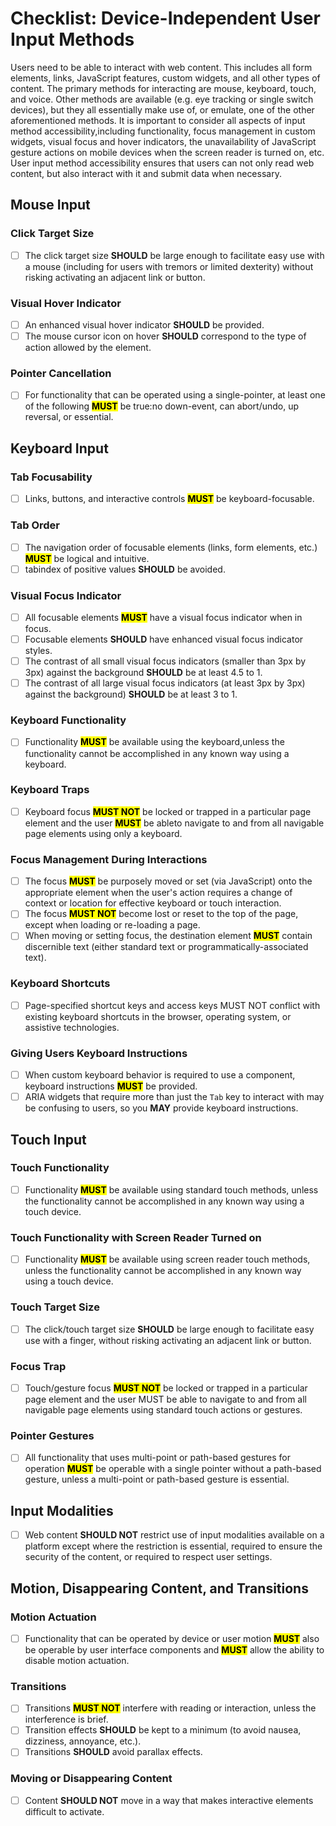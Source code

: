 # Checklist: Device-Independent User Input Methods

Users need to be able to interact with web content. This includes all form elements, links, JavaScript features, custom widgets, and all other types of content. The primary methods for interacting are mouse, keyboard, touch, and voice. Other methods are available (e.g. eye tracking or single switch devices), but they all essentially make use of, or emulate, one of the other aforementioned methods. It is important to consider all aspects of input method accessibility,including functionality, focus management in custom widgets, visual focus and hover indicators, the unavailability of JavaScript gesture actions on mobile devices when the screen reader is turned on, etc. User input method accessibility ensures that users can not only read web content, but also interact with it and submit data when necessary.

## Mouse Input

### Click Target Size

- [ ] The click target size **SHOULD** be large enough to facilitate easy use with a mouse (including for users with tremors or limited dexterity) without risking activating an adjacent link or button.

### Visual Hover Indicator

- [ ] An enhanced visual hover indicator **SHOULD** be provided.
- [ ] The mouse cursor icon on hover **SHOULD** correspond to the type of action allowed by the element.

### Pointer Cancellation

- [ ] For functionality that can be operated using a single-pointer, at least one of the following <mark>**MUST**</mark> be true:no down-event, can abort/undo, up reversal, or essential.

## Keyboard Input

### Tab Focusability

- [ ] Links, buttons, and interactive controls <mark>**MUST**</mark> be keyboard-focusable.

### Tab Order

- [ ] The navigation order of focusable elements (links, form elements, etc.) <mark>**MUST**</mark> be logical and intuitive.
- [ ] tabindex of positive values **SHOULD** be avoided.

### Visual Focus Indicator

- [ ] All focusable elements <mark>**MUST**</mark> have a visual focus indicator when in focus.
- [ ] Focusable elements **SHOULD** have enhanced visual focus indicator styles.
- [ ] The contrast of all small visual focus indicators (smaller than 3px by 3px) against the background **SHOULD** be at least 4.5 to 1.
- [ ] The contrast of all large visual focus indicators (at least 3px by 3px) against the background) **SHOULD** be at least 3 to 1.

### Keyboard Functionality

- [ ] Functionality <mark>**MUST**</mark> be available using the keyboard,unless the functionality cannot be accomplished in any known way using a keyboard.

### Keyboard Traps

- [ ] Keyboard focus <mark>**MUST NOT**</mark> be locked or trapped in a particular page element and the user <mark>**MUST**</mark> be ableto navigate to and from all navigable page elements using only a keyboard.

### Focus Management During Interactions

- [ ] The focus <mark>**MUST**</mark> be purposely moved or set (via
JavaScript) onto the appropriate element when the user's action requires a change of context or location for effective keyboard or touch interaction.
- [ ] The focus <mark>**MUST NOT**</mark> become lost or reset to the top of the page, except when loading or re-loading a page.
- [ ] When moving or setting focus, the destination element <mark>**MUST**</mark> contain discernible text (either standard text or programmatically-associated text).

### Keyboard Shortcuts

- [ ] Page-specified shortcut keys and access keys MUST
NOT conflict with existing keyboard shortcuts in the browser, operating system, or assistive technologies.

### Giving Users Keyboard Instructions

- [ ] When custom keyboard behavior is required to use a component, keyboard instructions <mark>**MUST**</mark> be provided.
- [ ] ARIA widgets that require more than just the `Tab` key to interact with may be confusing to users, so you **MAY** provide keyboard instructions.

## Touch Input

### Touch Functionality

- [ ] Functionality <mark>**MUST**</mark> be available using standard touch methods, unless the functionality cannot be accomplished in any known way using a touch device.

### Touch Functionality with Screen Reader Turned on

- [ ] Functionality <mark>**MUST**</mark> be available using screen reader touch methods, unless the functionality cannot be accomplished in any known way using a touch device.

### Touch Target Size

- [ ] The click/touch target size **SHOULD** be large enough to facilitate easy use with a finger, without risking activating an adjacent link or button.

### Focus Trap

- [ ] Touch/gesture focus <mark>**MUST NOT**</mark> be locked or trapped in a particular page element and the user
MUST be able to navigate to and from all navigable page elements using standard touch actions or gestures.

### Pointer Gestures

- [ ] All functionality that uses multi-point or path-based gestures for operation <mark>**MUST**</mark> be operable with a single pointer without a path-based gesture, unless a multi-point or path-based gesture is essential.

## Input Modalities

- [ ] Web content **SHOULD NOT** restrict use of input modalities available on a platform except where the restriction is essential, required to ensure the security of the content, or required to respect user settings.

## Motion, Disappearing Content, and Transitions

### Motion Actuation

- [ ] Functionality that can be operated by device or user motion <mark>**MUST**</mark> also be operable by user interface components and <mark>**MUST**</mark> allow the ability to disable motion actuation.

### Transitions

- [ ] Transitions <mark>**MUST NOT**</mark> interfere with reading or interaction, unless the interference is brief.
- [ ] Transition effects **SHOULD** be kept to a minimum (to avoid nausea, dizziness, annoyance, etc.).
- [ ] Transitions **SHOULD** avoid parallax effects.

### Moving or Disappearing Content

- [ ] Content **SHOULD NOT** move in a way that makes interactive elements difficult to activate.

